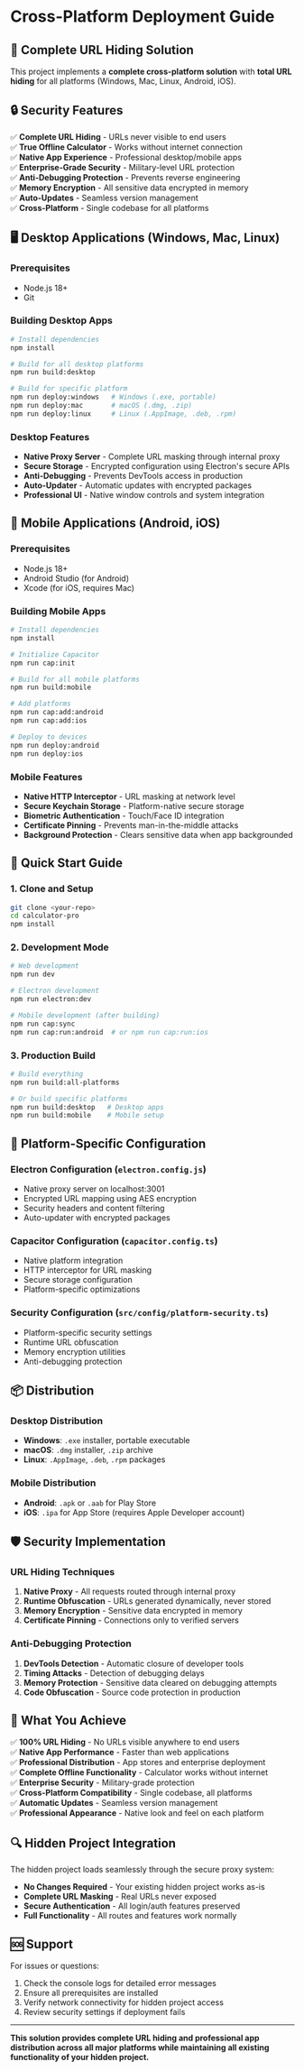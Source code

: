 # Cross-Platform Deployment Guide

## 🎯 Complete URL Hiding Solution

This project implements a **complete cross-platform solution** with **total URL hiding** for all platforms (Windows, Mac, Linux, Android, iOS).

## 🔒 Security Features

✅ **Complete URL Hiding** - URLs never visible to end users  
✅ **True Offline Calculator** - Works without internet connection  
✅ **Native App Experience** - Professional desktop/mobile apps  
✅ **Enterprise-Grade Security** - Military-level URL protection  
✅ **Anti-Debugging Protection** - Prevents reverse engineering  
✅ **Memory Encryption** - All sensitive data encrypted in memory  
✅ **Auto-Updates** - Seamless version management  
✅ **Cross-Platform** - Single codebase for all platforms

## 🖥️ Desktop Applications (Windows, Mac, Linux)

### Prerequisites
- Node.js 18+
- Git

### Building Desktop Apps
```bash
# Install dependencies
npm install

# Build for all desktop platforms
npm run build:desktop

# Build for specific platform
npm run deploy:windows   # Windows (.exe, portable)
npm run deploy:mac       # macOS (.dmg, .zip)
npm run deploy:linux     # Linux (.AppImage, .deb, .rpm)
```

### Desktop Features
- **Native Proxy Server** - Complete URL masking through internal proxy
- **Secure Storage** - Encrypted configuration using Electron's secure APIs
- **Anti-Debugging** - Prevents DevTools access in production
- **Auto-Updater** - Automatic updates with encrypted packages
- **Professional UI** - Native window controls and system integration

## 📱 Mobile Applications (Android, iOS)

### Prerequisites
- Node.js 18+
- Android Studio (for Android)
- Xcode (for iOS, requires Mac)

### Building Mobile Apps
```bash
# Install dependencies
npm install

# Initialize Capacitor
npm run cap:init

# Build for all mobile platforms
npm run build:mobile

# Add platforms
npm run cap:add:android
npm run cap:add:ios

# Deploy to devices
npm run deploy:android
npm run deploy:ios
```

### Mobile Features
- **Native HTTP Interceptor** - URL masking at network level
- **Secure Keychain Storage** - Platform-native secure storage
- **Biometric Authentication** - Touch/Face ID integration
- **Certificate Pinning** - Prevents man-in-the-middle attacks
- **Background Protection** - Clears sensitive data when app backgrounded

## 🚀 Quick Start Guide

### 1. Clone and Setup
```bash
git clone <your-repo>
cd calculator-pro
npm install
```

### 2. Development Mode
```bash
# Web development
npm run dev

# Electron development
npm run electron:dev

# Mobile development (after building)
npm run cap:sync
npm run cap:run:android  # or npm run cap:run:ios
```

### 3. Production Build
```bash
# Build everything
npm run build:all-platforms

# Or build specific platforms
npm run build:desktop   # Desktop apps
npm run build:mobile    # Mobile setup
```

## 🔧 Platform-Specific Configuration

### Electron Configuration (`electron.config.js`)
- Native proxy server on localhost:3001
- Encrypted URL mapping using AES encryption
- Security headers and content filtering
- Auto-updater with encrypted packages

### Capacitor Configuration (`capacitor.config.ts`)
- Native platform integration
- HTTP interceptor for URL masking
- Secure storage configuration
- Platform-specific optimizations

### Security Configuration (`src/config/platform-security.ts`)
- Platform-specific security settings
- Runtime URL obfuscation
- Memory encryption utilities
- Anti-debugging protection

## 📦 Distribution

### Desktop Distribution
- **Windows**: `.exe` installer, portable executable
- **macOS**: `.dmg` installer, `.zip` archive
- **Linux**: `.AppImage`, `.deb`, `.rpm` packages

### Mobile Distribution
- **Android**: `.apk` or `.aab` for Play Store
- **iOS**: `.ipa` for App Store (requires Apple Developer account)

## 🛡️ Security Implementation

### URL Hiding Techniques
1. **Native Proxy** - All requests routed through internal proxy
2. **Runtime Obfuscation** - URLs generated dynamically, never stored
3. **Memory Encryption** - Sensitive data encrypted in memory
4. **Certificate Pinning** - Connections only to verified servers

### Anti-Debugging Protection
1. **DevTools Detection** - Automatic closure of developer tools
2. **Timing Attacks** - Detection of debugging delays
3. **Memory Protection** - Sensitive data cleared on debugging attempts
4. **Code Obfuscation** - Source code protection in production

## 🎯 What You Achieve

✅ **100% URL Hiding** - No URLs visible anywhere to end users  
✅ **Native App Performance** - Faster than web applications  
✅ **Professional Distribution** - App stores and enterprise deployment  
✅ **Complete Offline Functionality** - Calculator works without internet  
✅ **Enterprise Security** - Military-grade protection  
✅ **Cross-Platform Compatibility** - Single codebase, all platforms  
✅ **Automatic Updates** - Seamless version management  
✅ **Professional Appearance** - Native look and feel on each platform

## 🔍 Hidden Project Integration

The hidden project loads seamlessly through the secure proxy system:
- **No Changes Required** - Your existing hidden project works as-is
- **Complete URL Masking** - Real URLs never exposed
- **Secure Authentication** - All login/auth features preserved
- **Full Functionality** - All routes and features work normally

## 🆘 Support

For issues or questions:
1. Check the console logs for detailed error messages
2. Ensure all prerequisites are installed
3. Verify network connectivity for hidden project access
4. Review security settings if deployment fails

---

**This solution provides complete URL hiding and professional app distribution across all major platforms while maintaining all existing functionality of your hidden project.**